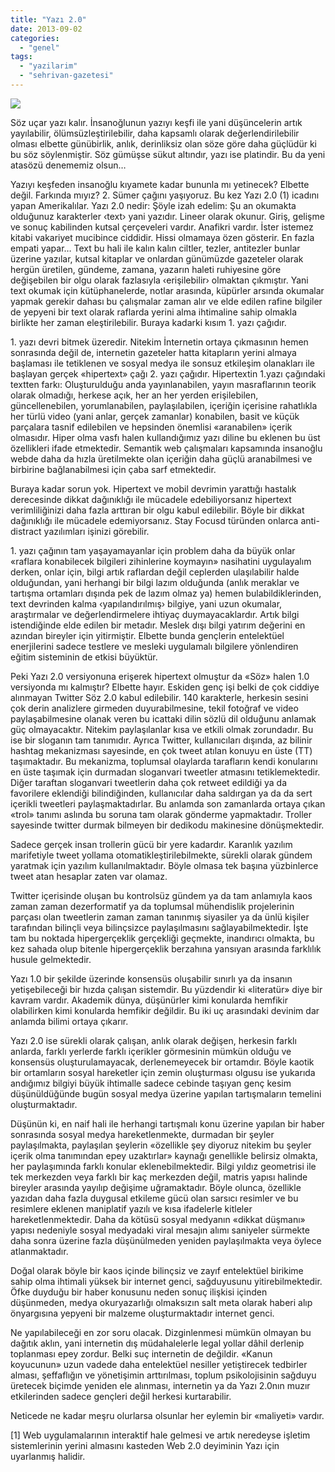 ```yaml
---
title: "Yazı 2.0"
date: 2013-09-02
categories: 
  - "genel"
tags: 
  - "yazilarim"
  - "sehrivan-gazetesi"
---
```


![](/images/SlidingText_FR.jpg)

Söz uçar yazı kalır. İnsanoğlunun yazıyı keşfi ile yani düşüncelerin artık yayılabilir, ölümsüzleştirilebilir, daha kapsamlı olarak değerlendirilebilir olması elbette günübirlik, anlık, derinliksiz olan söze göre daha güçlüdür ki bu söz söylenmiştir. Söz gümüşse sükut altındır, yazı ise platindir. Bu da yeni atasözü denememiz olsun…

  

Yazıyı keşfeden insanoğlu kıyamete kadar bununla mı yetinecek? Elbette değil. Farkında mıyız? 2. Sümer çağını yaşıyoruz. Bu kez Yazı 2.0 (1) icadını yapan Amerikalılar. Yazı 2.0 nedir: Şöyle izah edelim: Şu an okumakta olduğunuz karakterler ‹text› yani yazıdır. Lineer olarak okunur. Giriş, gelişme ve sonuç kabilinden kutsal çerçeveleri vardır. Anafikri vardır. İster istemez kitabi vakariyet mucibince ciddidir. Hissi olmamaya özen gösterir. En fazla empati yapar… Text bu hali ile kalın kalın ciltler, tezler, antitezler bunlar üzerine yazılar, kutsal kitaplar ve onlardan günümüzde gazeteler olarak hergün üretilen, gündeme, zamana, yazarın haleti ruhiyesine göre değişebilen bir olgu olarak fazlasıyla ‹erişilebilir› olmaktan çıkmıştır. Yani text okumak için kütüphanelerde, notlar arasında, küpürler arsında okumalar yapmak gerekir dahası bu çalışmalar zaman alır ve elde edilen rafine bilgiler de yepyeni bir text olarak raflarda yerini alma ihtimaline sahip olmakla birlikte her zaman eleştirilebilir. Buraya kadarki kısım 1. yazı çağıdır.

  

1\. yazı devri bitmek üzeredir. Nitekim İnternetin ortaya çıkmasının hemen sonrasında değil de, internetin gazeteler hatta kitapların yerini almaya başlaması ile tetiklenen ve sosyal medya ile sonsuz etkileşim olanakları ile başlayan gerçek «hipertext» çağı 2. yazı çağıdır. Hipertextin 1.yazı çağındaki textten farkı: Oluşturulduğu anda yayınlanabilen, yayın masraflarının teorik olarak olmadığı, herkese açık, her an her yerden erişilebilen, güncellenebilen, yorumlanabilen, paylaşılabilen, içeriğin içerisine rahatlıkla her türlü video (yani anlar, gerçek zamanlar) konabilen, basit ve küçük parçalara tasnif edilebilen ve hepsinden önemlisi «aranabilen» içerik olmasıdır. Hiper olma vasfı halen kullandığımız yazı diline bu eklenen bu üst özellikleri ifade etmektedir. Semantik web çalışmaları kapsamında insanoğlu webde daha da hızla üretilmekte olan içeriğin daha güçlü aranabilmesi ve birbirine bağlanabilmesi için çaba sarf etmektedir.

  

Buraya kadar sorun yok. Hipertext ve mobil devrimin yarattığı hastalık derecesinde dikkat dağınıklığı ile mücadele edebiliyorsanız hipertext verimliliğinizi daha fazla arttıran bir olgu kabul edilebilir. Böyle bir dikkat dağınıklığı ile mücadele edemiyorsanız. Stay Focusd türünden onlarca anti-distract yazılımları işinizi görebilir.

  

1\. yazı çağının tam yaşayamayanlar için problem daha da büyük onlar «raflara konabilecek bilgileri zihinlerine koymayın» nasihatini uygulayalım derken, onlar için, bilgi artık raflardan değil ceplerden ulaşılabilir halde olduğundan, yani herhangi bir bilgi lazım olduğunda (anlık meraklar ve tartışma ortamları dışında pek de lazım olmaz ya) hemen bulabildiklerinden, text devrinden kalma ‹yapılandırılmış› bilgiye, yani uzun okumalar, araştırmalar ve değerlendirmelere ihtiyaç duymayacaklardır. Artık bilgi istendiğinde elde edilen bir metadır. Meslek dışı bilgi yatırım değerini en azından bireyler için yitirmiştir. Elbette bunda gençlerin entelektüel enerjilerini sadece testlere ve mesleki uygulamalı bilgilere yönlendiren eğitim sisteminin de etkisi büyüktür.

  

Peki Yazı 2.0 versiyonuna erişerek hipertext olmuştur da «Söz» halen 1.0 versiyonda mı kalmıştır? Elbette hayır. Eskiden genç işi belki de çok ciddiye alınmayan Twitter Söz 2.0 kabul edilebilir. 140 karakterle, herkesin sesini çok derin analizlere girmeden duyurabilmesine, tekil fotoğraf ve video paylaşabilmesine olanak veren bu icattaki dilin sözlü dil olduğunu anlamak güç olmayacaktır. Nitekim paylaşılanlar kısa ve etkili olmak zorundadır. Bu ise bir sloganın tam tanımıdır. Ayrıca Twitter, kullanıcıları dışında, az bilinir hashtag mekanizması sayesinde, en çok tweet atılan konuyu en üste (TT) taşımaktadır. Bu mekanizma, toplumsal olaylarda tarafların kendi konularını en üste taşımak için durmadan sloganvari tweetler atmasını tetiklemektedir. Diğer taraftan sloganvari tweetlerin daha çok retweet edildiği ya da favorilere eklendiği bilindiğinden, kullanıcılar daha saldırgan ya da da sert içerikli tweetleri paylaşmaktadırlar. Bu anlamda son zamanlarda ortaya çıkan «trol» tanımı aslında bu soruna tam olarak gönderme yapmaktadır. Troller sayesinde twitter durmak bilmeyen bir dedikodu makinesine dönüşmektedir.

  

Sadece gerçek insan trollerin gücü bir yere kadardır. Karanlık yazılım marifetiyle tweet yollama otomatikleştirilebilmekte, sürekli olarak gündem yaratmak için yazılım kullanılmaktadır. Böyle olmasa tek başına yüzbinlerce tweet atan hesaplar zaten var olamaz.

  

Twitter içerisinde oluşan bu kontrolsüz gündem ya da tam anlamıyla kaos zaman zaman dezerformatif ya da toplumsal mühendislik projelerinin parçası olan tweetlerin zaman zaman tanınmış siyasiler ya da ünlü kişiler tarafından bilinçli veya bilinçsizce paylaşılmasını sağlayabilmektedir. İşte tam bu noktada hipergerçeklik gerçekliği geçmekte, inandırıcı olmakta, bu kez sahada olup bitenle hipergerçeklik berzahına yansıyan arasında farklılık husule gelmektedir.

  

Yazı 1.0 bir şekilde üzerinde konsensüs oluşabilir sınırlı ya da insanın yetişebileceği bir hızda çalışan sistemdir. Bu yüzdendir ki «literatür» diye bir kavram vardır. Akademik dünya, düşünürler kimi konularda hemfikir olabilirken kimi konularda hemfikir değildir. Bu iki uç arasındaki devinim dar anlamda bilimi ortaya çıkarır.

  

Yazı 2.0 ise sürekli olarak çalışan, anlık olarak değişen, herkesin farklı anlarda, farklı yerlerde farklı içerikler görmesinin mümkün olduğu ve konsensüs oluşturulamayacak, derlenemeyecek bir ortamdır. Böyle kaotik bir ortamların sosyal hareketler için zemin oluşturması olgusu ise yukarıda andığımız bilgiyi büyük ihtimalle sadece cebinde taşıyan genç kesim düşünüldüğünde bugün sosyal medya üzerine yapılan tartışmaların temelini oluşturmaktadır.

  

Düşünün ki, en naif hali ile herhangi tartışmalı konu üzerine yapılan bir haber sonrasında sosyal medya hareketlenmekte, durmadan bir şeyler paylaşılmakta, paylaşılan şeylerin «özellikle şey diyoruz nitekim bu şeyler içerik olma tanımından epey uzaktırlar» kaynağı genellikle belirsiz olmakta, her paylaşımında farklı konular eklenebilmektedir. Bilgi yıldız geometrisi ile tek merkezden veya farklı bir kaç merkezden değil, matris yapısı halinde bireyler arasında yayılıp değişime uğramaktadır. Böyle olunca, özellikle yazıdan daha fazla duygusal etkileme gücü olan sarsıcı resimler ve bu resimlere eklenen maniplatif yazılı ve kısa ifadelerle kitleler hareketlenmektedir. Daha da kötüsü sosyal medyanın «dikkat düşmanı» yapısı nedeniyle sosyal medyadaki viral mesajın alımı saniyeler sürmekte daha sonra üzerine fazla düşünülmeden yeniden paylaşılmakta veya öylece atlanmaktadır.

  

Doğal olarak böyle bir kaos içinde bilinçsiz ve zayıf entelektüel birikime sahip olma ihtimali yüksek bir internet genci, sağduyusunu yitirebilmektedir. Öfke duyduğu bir haber konusunu neden sonuç ilişkisi içinden düşünmeden, medya okuryazarlığı olmaksızın salt meta olarak haberi alıp önyargısına yepyeni bir malzeme oluşturmaktadır internet genci.

  

Ne yapılabileceği en zor soru olacak. Dizginlenmesi mümkün olmayan bu dağıtık aklın, yani internetin dış müdahalelerle legal yollar dâhil derlenip toplanması epey zordur. Belki suç internetin de değildir. «Kanun koyucunun» uzun vadede daha entelektüel nesiller yetiştirecek tedbirler alması, şeffaflığın ve yönetişimin arttırılması, toplum psikolojisinin sağduyu üretecek biçimde yeniden ele alınması, internetin ya da Yazı 2.0nın muzır etkilerinden sadece gençleri değil herkesi kurtarabilir.

  

Neticede ne kadar meşru olurlarsa olsunlar her eylemin bir «maliyeti» vardır.

  

  

  

\[1\] Web uygulamalarının interaktif hale gelmesi ve artık neredeyse işletim sistemlerinin yerini almasını kasteden Web 2.0 deyiminin Yazı için uyarlanmış halidir.
